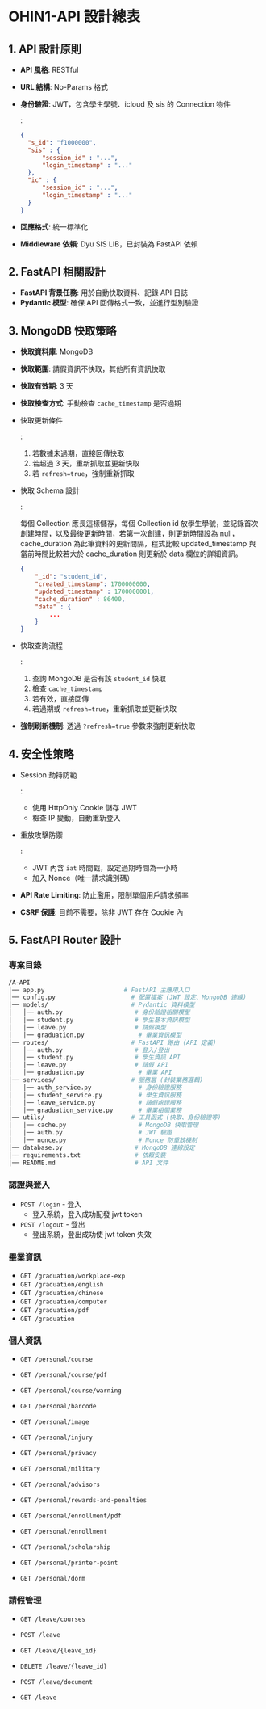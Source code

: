 # OHIN1-API 設計總表

## 1. API 設計原則

- **API 風格**: RESTful

- **URL 結構**: No-Params 格式

- **身份驗證**: JWT，包含學生學號、icloud 及 sis 的 Connection 物件

  : 

  ```json
  {
    "s_id": "f1000000",
    "sis" : {
        "session_id" : "...",
        "login_timestamp" : "..."
    },
    "ic" : {
        "session_id" : "...",
        "login_timestamp" : "..."
    }
  }
  ```

- **回應格式**: 統一標準化

- **Middleware 依賴**: Dyu SIS LIB，已封裝為 FastAPI 依賴

## 2. FastAPI 相關設計

- **FastAPI 背景任務**: 用於自動快取資料、記錄 API 日誌
- **Pydantic 模型**: 確保 API 回傳格式一致，並進行型別驗證

## 3. MongoDB 快取策略

- **快取資料庫**: MongoDB

- **快取範圍**: 請假資訊不快取，其他所有資訊快取

- **快取有效期**: 3 天

- **快取檢查方式**: 手動檢查 `cache_timestamp` 是否過期

- 快取更新條件

  :

  1. 若數據未過期，直接回傳快取
  2. 若超過 3 天，重新抓取並更新快取
  3. 若 `refresh=true`，強制重新抓取

- 快取 Schema 設計

  :

  每個 Collection 應長這樣儲存，每個 Collection id 放學生學號，並記錄首次創建時間，以及最後更新時間，若第一次創建，則更新時間設為 null，cache_duration 為此筆資料的更新間隔，程式比較 updated_timestamp 與當前時間比較若大於 cache_duration 則更新於 data 欄位的詳細資訊。

  ```json
  {
      "_id": "student_id",
      "created_timestamp": 1700000000, 
      "updated_timestamp" : 1700000001,
      "cache_duration" : 86400,
      "data" : {
          ...
      }
  }
  ```

- 快取查詢流程

  :

  1. 查詢 MongoDB 是否有該 `student_id` 快取
  2. 檢查 `cache_timestamp`
  3. 若有效，直接回傳
  4. 若過期或 `refresh=true`，重新抓取並更新快取

- **強制刷新機制**: 透過 `?refresh=true` 參數來強制更新快取

## 4. 安全性策略

- Session 劫持防範

  :

  - 使用 HttpOnly Cookie 儲存 JWT
  - 檢查 IP 變動，自動重新登入

- 重放攻擊防禦

  :

  - JWT 內含 `iat` 時間戳，設定過期時間為一小時
  - 加入 Nonce（唯一請求識別碼）

- **API Rate Limiting**: 防止濫用，限制單個用戶請求頻率

- **CSRF 保護**: 目前不需要，除非 JWT 存在 Cookie 內

## 5. FastAPI Router 設計

### 專案目錄

```bash
/A-API
│── app.py                      # FastAPI 主應用入口
│── config.py                     # 配置檔案 (JWT 設定、MongoDB 連線)
│── models/                       # Pydantic 資料模型
│   │── auth.py                    # 身份驗證相關模型
│   │── student.py                 # 學生基本資訊模型
│   │── leave.py                   # 請假模型
│   │── graduation.py               # 畢業資訊模型
│── routes/                       # FastAPI 路由 (API 定義)
│   │── auth.py                    # 登入/登出
│   │── student.py                 # 學生資訊 API
│   │── leave.py                   # 請假 API
│   │── graduation.py               # 畢業 API
│── services/                     # 服務層 (封裝業務邏輯)
│   │── auth_service.py             # 身份驗證服務
│   │── student_service.py          # 學生資訊服務
│   │── leave_service.py            # 請假處理服務
│   │── graduation_service.py       # 畢業相關業務
│── utils/                        # 工具函式 (快取、身份驗證等)
│   │── cache.py                    # MongoDB 快取管理
│   │── auth.py                     # JWT 驗證
│   │── nonce.py                    # Nonce 防重放機制
│── database.py                    # MongoDB 連線設定
│── requirements.txt               # 依賴安裝
│── README.md                      # API 文件
```

### 認證與登入

- `POST /login` - 登入
  - 登入系統，登入成功配發 jwt token
- `POST /logout` - 登出
  - 登出系統，登出成功使 jwt token 失效

### 畢業資訊

- `GET /graduation/workplace-exp`
- `GET /graduation/english`
- `GET /graduation/chinese`
- `GET /graduation/computer`
- `GET /graduation/pdf`
- `GET /graduation`

### 個人資訊

- `GET /personal/course`

- `GET /personal/course/pdf`
- `GET /personal/course/warning`
- `GET /personal/barcode`
- `GET /personal/image`
- `GET /personal/injury`
- `GET /personal/privacy`
- `GET /personal/military`
- `GET /personal/advisors`
- `GET /personal/rewards-and-penalties`
- `GET /personal/enrollment/pdf`
- `GET /personal/enrollment`
- `GET /personal/scholarship`
- `GET /personal/printer-point`
- `GET /personal/dorm`

### 請假管理

+ `GET /leave/courses`

+ `POST /leave`

+ `GET /leave/{leave_id}`

+ `DELETE /leave/{leave_id}`

+ `POST /leave/document`

+ `GET /leave`